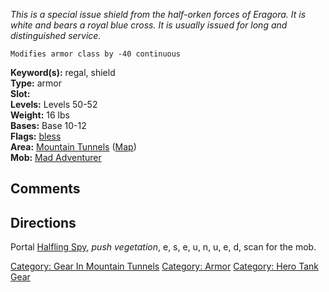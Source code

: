 *This is a special issue shield from the half-orken forces of Eragora.
It is white and bears a royal blue cross. It is usually issued for long
and distinguished service.*

`Modifies armor class by -40 continuous`

**Keyword(s):** regal, shield  
**Type:** armor  
**Slot:** <offhand>  
**Levels:** Levels 50-52  
**Weight:** 16 lbs  
**Bases:** Base 10-12  
**Flags:** [bless](Bless_Flag "wikilink")  
**Area:** [Mountain Tunnels](:Category:Mountain_Tunnels "wikilink")
([Map](Mountain_Tunnels_Map "wikilink"))  
**Mob:** [Mad Adventurer](Mad_Adventurer "wikilink")  

## Comments

## Directions

Portal [Halfling Spy](Halfling_Spy "wikilink"), *push vegetation*, e, s,
e, u, n, u, e, d, scan for the mob.

[Category: Gear In Mountain
Tunnels](Category:_Gear_In_Mountain_Tunnels "wikilink") [Category:
Armor](Category:_Armor "wikilink") [Category: Hero Tank
Gear](Category:_Hero_Tank_Gear "wikilink")
